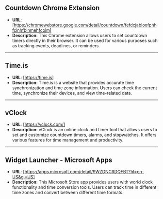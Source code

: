 ## **Countdown Chrome Extension**
  - **URL**: [https://chromewebstore.google.com/detail/countdown/fefdcjabloofphhfcinhfbinmehfcojm]
  - **Description**: This Chrome extension allows users to set countdown timers directly in their browser. It can be used for various purposes such as tracking events, deadlines, or reminders.

---

## **Time.is**
  - **URL**: [https://time.is]
  - **Description**: Time.is is a website that provides accurate time synchronization and time zone information. Users can check the current time, synchronize their devices, and view time-related data.

---

## **vClock**
  - **URL**: [https://vclock.com/]
  - **Description**: vClock is an online clock and timer tool that allows users to set and customize countdown timers, alarms, and stopwatches. It offers various features for time management and productivity.

---

## **Widget Launcher - Microsoft Apps**
  - **URL**: [https://apps.microsoft.com/detail/9WZDNCRDQFBT?hl=en-US&gl=US]
  - **Description**: This Microsoft Store app provides users with world clock functionality and time conversion tools. Users can track time in different time zones and convert between different time formats.
